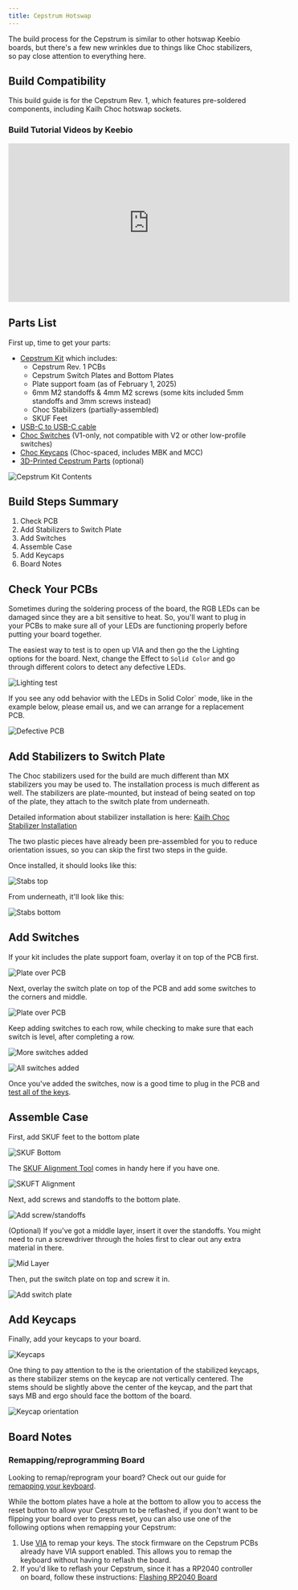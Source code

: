 ```yaml
---
title: Cepstrum Hotswap
---
```


The build process for the Cepstrum is similar to other hotswap Keebio boards, but there's a few new wrinkles due to things like Choc stabilizers, so pay close attention to everything here.

## Build Compatibility

This build guide is for the Cepstrum Rev. 1, which features pre-soldered components, including Kailh Choc hotswap sockets.

### Build Tutorial Videos by Keebio

<iframe width="560" height="315" src="https://www.youtube.com/embed/1t3lqMeMS1g?si=J7YSc4-KaRIpBfvJ" title="YouTube video player" frameborder="0" allow="accelerometer; autoplay; clipboard-write; encrypted-media; gyroscope; picture-in-picture" allowfullscreen></iframe>

## Parts List

First up, time to get your parts:

- [Cepstrum Kit](https://keeb.io/products/cepstrum-choc-low-profile-65-65xt-split-staggered-keyboard) which includes:
  - Cepstrum Rev. 1 PCBs
  - Cepstrum Switch Plates and Bottom Plates
  - Plate support foam (as of February 1, 2025)
  - 6mm M2 standoffs & 4mm M2 screws (some kits included 5mm standoffs and 3mm screws instead)
  - Choc Stabilizers (partially-assembled)
  - SKUF Feet
- [USB-C to USB-C cable](https://keeb.io/products/usb-c-to-usb-c-cable)
- [Choc Switches](https://keeb.io/products/kailh-choc-low-profile-switches-v1) (V1-only, not compatible with V2 or other low-profile switches)
- [Choc Keycaps](https://keeb.io/collections/low-profile-choc) (Choc-spaced, includes MBK and MCC)
- [3D-Printed Cepstrum Parts](https://github.com/keebio/cepstrum-case) (optional)

![Cepstrum Kit Contents](./assets/images/cepstrum/kit-contents.jpg)

## Build Steps Summary

1. Check PCB
2. Add Stabilizers to Switch Plate
3. Add Switches
4. Assemble Case
5. Add Keycaps
6. Board Notes

## Check Your PCBs

Sometimes during the soldering process of the board, the RGB LEDs can be damaged since they are a bit sensitive to heat. So, you'll want to plug in your PCBs to make sure all of your LEDs are functioning properly before putting your board together.

The easiest way to test is to open up VIA and then go the the Lighting options for the board. Next, change the Effect to `Solid Color` and go through different colors to detect any defective LEDs.

![Lighting test](./assets/images/cepstrum/via-lighting.png)

If you see any odd behavior with the LEDs in Solid Color` mode, like in the example below, please email us, and we can arrange for a replacement PCB.

![Defective PCB](./assets/images/cepstrum/defective-rgb.png)

## Add Stabilizers to Switch Plate

The Choc stabilizers used for the build are much different than MX stabilizers you may be used to. The installation process is much different as well. The stabilizers are plate-mounted, but instead of being seated on top of the plate, they attach to the switch plate from underneath.

Detailed information about stabilizer installation is here: [Kailh Choc Stabilizer Installation](choc-stabs)

The two plastic pieces have already been pre-assembled for you to reduce orientation issues, so you can skip the first two steps in the guide.

Once installed, it should looks like this:

![Stabs top](./assets/images/cepstrum/stabs-top.jpg)

From underneath, it'll look like this:

![Stabs bottom](./assets/images/cepstrum/stabs-bottom.jpg)

## Add Switches

If your kit includes the plate support foam, overlay it on top of the PCB first.

![Plate over PCB](./assets/images/cepstrum/plate-foam.jpeg)


Next, overlay the switch plate on top of the PCB and add some switches to the corners and middle.

![Plate over PCB](./assets/images/cepstrum/switches-1.jpg)

Keep adding switches to each row, while checking to make sure that each switch is level, after completing a row.

![More switches added](./assets/images/cepstrum/switches-2.jpg)

![All switches added](./assets/images/cepstrum/switches-3.jpg)

Once you've added the switches, now is a good time to plug in the PCB and [test all of the keys](testing-pcb).

## Assemble Case

First, add SKUF feet to the bottom plate

![SKUF Bottom](./assets/images/cepstrum/skuf.jpg)

The [SKUF Alignment Tool](https://keeb.io/products/skuf-alignment-tool-guide) comes in handy here if you have one.

![SKUFT Alignment](./assets/images/cepstrum/skuf-align.jpg)

Next, add screws and standoffs to the bottom plate.

![Add screw/standoffs](./assets/images/cepstrum/screws-standoffs.jpg)

(Optional) If you've got a middle layer, insert it over the standoffs. You might need to run a screwdriver through the holes first to clear out any extra material in there.

![Mid Layer](./assets/images/cepstrum/mid.jpg)

Then, put the switch plate on top and screw it in.

![Add switch plate](./assets/images/cepstrum/switch-on-top.jpg)

## Add Keycaps

Finally, add your keycaps to your board.

![Keycaps](./assets/images/cepstrum/keycaps.jpg)

One thing to pay attention to the is the orientation of the stabilized keycaps, as there stabilizer stems on the keycap are not vertically centered. The stems should be slightly above the center of the keycap, and the part that says MB and ergo should face the bottom of the board.

![Keycap orientation](./assets/images/cepstrum/stab-keycap.jpg)

## Board Notes

### Remapping/reprogramming Board

Looking to remap/reprogram your board? Check out our guide for [remapping your keyboard](remapping-keyboard).

While the bottom plates have a hole at the bottom to allow you to access the reset button to allow your Cesptrum to be reflashed, if you don't want to be flipping your board over to press reset, you can also use one of the following options when remapping your Cepstrum:

1. Use [VIA](via.md) to remap your keys. The stock firmware on the Cepstrum PCBs already have VIA support enabled. This allows you to remap the keyboard without having to reflash the board.
2. If you'd like to reflash your Cepstrum, since it has a RP2040 controller on board, follow these instructions: [Flashing RP2040 Board](flashing-firmware#rp2040-board-uf2-bootloader)
